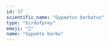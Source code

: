 ```yaml
---
id: 37
scientific_name: "Gypaetus barbatus"
type: "birdofprey"
emoji: "🦅"
name: "Gypaète barbu"
---
```

